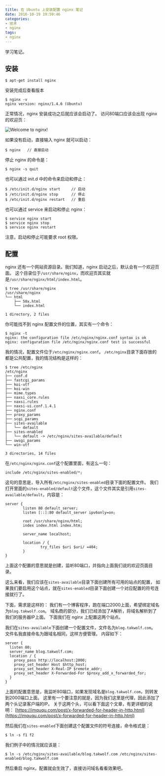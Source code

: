 ```yaml
---
title: 在 Ubuntu 上安装配置 nginx 笔记
date: 2016-10-19 19:59:46
categories:
- 技术
- nginx
tags:
- nginx
---
```

学习笔记。

<!-- more -->

## 安装 ##

```
$ apt-get install nginx
```

安装完成后查看版本

```
$ nginx -v
nginx version: nginx/1.4.6 (Ubuntu)
```

正常情况，nginx 安装成功之后就应该会启动了。
访问80端口应该会出现 nginx 的欢迎页：

![Welcome to nginx!](/img/welcome-to-nginx.jpg)

如果没有启动，直接输入 nginx 就可以启动：

```
$ nginx   // 直接启动
```

停止 nginx 的命令是：

```
$ nginx -s quit
```

也可以通过 init.d 中的命令来启动和停止：

```
$ /etc/init.d/nginx start     // 启动
$ /etc/init.d/nginx stop      // 停止
$ /etc/init.d/nginx restart   // 重启
```

也可以通过 service 来启动和停止 nginx：

```
$ service nginx start
$ service nginx stop
$ service nginx restart
```

注意，启动和停止可能要求 root 权限。

## 配置 ##

nginx 还有一个网站资源目录。我们知道，nginx 启动之后，默认会有一个欢迎页面。
这个目录位于`/usr/share/nginx`，而欢迎页其实就是`/usr/share/nginx/html/index.html`。

```
$ tree /usr/share/nginx
/usr/share/nginx
└── html
    ├── 50x.html
    └── index.html

1 directory, 2 files
```

你可能找不到 nginx 配置文件的位置，其实有一个命令：

```
$ nginx -t
nginx: the configuration file /etc/nginx/nginx.conf syntax is ok
nginx: configuration file /etc/nginx/nginx.conf test is successful
```

我的情况，配置文件位于`/etc/nginx/nginx.conf`。
`/etc/nginx`目录下面存放的都是公共配置，我的情况结构是这样的：

```
$ tree /etc/nginx
/etc/nginx
├── conf.d
├── fastcgi_params
├── koi-utf
├── koi-win
├── mime.types
├── naxsi_core.rules
├── naxsi.rules
├── naxsi-ui.conf.1.4.1
├── nginx.conf
├── proxy_params
├── scgi_params
├── sites-available
│   └── default
├── sites-enabled
│   └── default -> /etc/nginx/sites-available/default
├── uwsgi_params
└── win-utf

3 directories, 14 files
```

在`/etc/nginx/nginx.conf`这个配置里面，有这么一句：

```
include /etc/nginx/sites-enabled/*;
```

这句的意思是，导入所有`/etc/nginx/sites-enabled`目录下面的配置文件。
我们打开里面的`sites-enabled/default`这个文件，这个文件其实是引用`sites-available/default`，内容是：

```
server {
        listen 80 default_server;
        listen [::]:80 default_server ipv6only=on;

        root /usr/share/nginx/html;
        index index.html index.htm;

        server_name localhost;

        location / {
                try_files $uri $uri/ =404;
        }
}
```

上面这个配置的意思就是创建，监听80端口，并指向上面我们说的欢迎页面目录。

这么来看，我们应该在`sites-available`目录下面创建所有可用的站点的配置，
如果我们要启用这个站点，就在`sites-enabled`目录下面创建一个对应配置的符号连接就行了。

下面，需求是这样的：
我们有一个博客程序，跑在端口2000上面，希望绑定域名为`blog.takwolf.com`。
域名商的部分，我们已经添加了A解析，将域名解析到了我们的服务器IP上面。
下面我们在 nginx 上配置这两个站点。

我们在`sites-available`下面创建一个配置文件，文件名为`blog.takwolf.com`。
文件名我直接命名为跟域名相同，这样方便管理。
内容如下：

```
server {
  listen 80;
  server_name blog.takwolf.com;
  location / {
    proxy_pass http://localhost:2000;
    proxy_set_header Host $http_host;
    proxy_set_header X-Real-IP $remote_addr;
    proxy_set_header X-Forwarded-For $proxy_add_x_forwarded_for;
  }
}
```

上面的配置意思是，我监听80端口，如果发现域名是`blog.takwolf.com`，则转发到2000端口上面。
这里有一个要注意的就是，因为我们这里是代理，因此添加了两个头记录客户端的IP。
关于这两个头，可以看下面这个文章，有更详细的说明：
[https://imququ.com/post/x-forwarded-for-header-in-http.html](https://imququ.com/post/x-forwarded-for-header-in-http.html)

然后我们在`sites-enabled`下面创建这个配置文件的符号连接，命令格式是：

```
$ ln -s f1 f2
```

我们例子中的情况就应该是：

```
$ ln -s /etc/nginx/sites-available/blog.takwolf.com /etc/nginx/sites-enabled/blog.takwolf.com
```

然后重启 nginx，配置就会生效了，直接访问域名看看效果吧。
